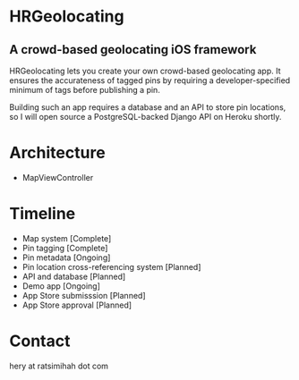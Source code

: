 HRGeolocating
=============

A crowd-based geolocating iOS framework
---------------------------------------

HRGeolocating lets you create your own crowd-based geolocating app. It ensures the accurateness of tagged pins by requiring a developer-specified minimum of tags before publishing a pin.  

Building such an app requires a database and an API to store pin locations, so I will open source a PostgreSQL-backed Django API on Heroku shortly.

Architecture
============

* MapViewController

Timeline
========

* Map system [Complete]
* Pin tagging [Complete]
* Pin metadata [Ongoing]
* Pin location cross-referencing system [Planned]
* API and database [Planned]
* Demo app [Ongoing]
* App Store submisssion [Planned]
* App Store approval [Planned]

Contact
=======

hery at ratsimihah dot com



